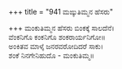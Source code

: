 +++
title = "941 ಮಙ್ಕುತಿಮ್ಮನ ಹೆಸರು"

+++
ಮಂಕುತಿಮ್ಮನ ಹೆಸರು ಬಿಂಕಕ್ಕೆ ಸಾಲದೆನೆ।  
ವೆಂಕನಿಗೊ ಕಂಕನಿಗೊ ಶಂಕರಾರ್ಯನಿಗೋ॥  
ಅಂಕಿತವ ಮಾಳ್ಕೆ ಜನರವರೋದಿದರೆ ಸಾಕು।  
ಶಂಕೆ ನಿನಗೇನಿಹುದೊ - ಮಂಕುತಿಮ್ಮ॥  
